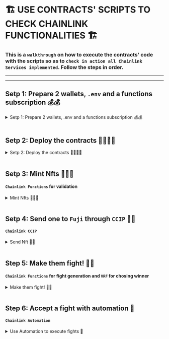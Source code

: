 # 🏗️ USE CONTRACTS' SCRIPTS TO CHECK CHAINLINK FUNCTIONALITIES 🏗️

### This is a `walkthrough` on how to execute the contracts' code with the scripts so as to `check in action all Chainlink Services implemented`. Follow the steps in order.

---

---

## Setp 1: Prepare 2 wallets, `.env` and a functions subscription 💰💰

<details><summary> Setp 1: Prepare 2 wallets, .env and a functions subscription 💰💰 </summary>

### Settning up `.env` 🔏

1. Create and fill up an .env file with your secret values. Check [.env.example](../.env.example).

   - Get yout EtherScan API key from [here](https://etherscan.io/apis).
   - Get a Sepolia RPC_URL node provider from [here](https://www.alchemy.com/).
   - Get an OpenAI API key. (Not needed in this PoC)

### Setting up wallets 💰

2. Set your addresses value in the [Utils.sol](../contracts/Utils.sol) file. It's very visible just enter the file.

```solidity
// Utils.sol

address constant DEPLOYER = YOUR_METAMASK_ADDRESS; //🟢 <--
address constant PLAYER_FOR_FIGHTS = YOUR_OTHER_ADDRESS; // 🟢 <--
```

> 🚧**Note**⚠️ : Press save on Utils.sol every time you change a value.

3. Fund your metamask wallet with funds. To use the contracts you will need to have 2 accounts with funds in the following chains --> `Sepolia` and `Fuji`:

   3.1. Native coin in Fuji-Avalanche and Sepolia-Ethereum.

   - An [ETH-Faucet](https://sepoliafaucet.com/).

     3.2. Get LINK token too.

   - [LINK-Official-Faucet](https://faucets.chain.link/) that also provides AVL if connected to AVL chains like Fuji.

### Setting up Functions Subscriptions 🔢

1. You will need Functions Subscription in `Sepolia` for minting and fighting. Create a subscription just in `Fuji` if you wanna fight there too. [Clock to go to Chainlink Functions Subs UI](https://functions.chain.link/).

2. Fund the subscription with at least 1.5 LINK.

3. Change the `ETH_SEPOLIA_FUNCS_SUBS_ID` 🟢 [in this line of Utils.sol](../contracts/Utils.sol#L33) to the one you just got.

4. Switch the network and do the same for Fuji if you want to fight
   in Fuji. This time change `AVL_FUJI_FUNCS_SUBS_ID` [here](../contracts/Utils.sol#L34).

> 📘 **Note** ℹ️: We didn't have time to automate this process with chainlink tool-kit. 😥

---

</details>
<br/>

## Setp 2: Deploy the contracts 📜📜📜📜

<details><summary> Setp 2: Deploy the contracts 📜📜📜📜  </summary>

Now its time to deploy the contracts. We will deploy the contracts in the following order:

> 📘 **Note** ℹ️: Delete `--etherscan-api-key $S_ETHERSCAN_API_KEY_VERIFY --verify` if you don't wanna verify the contracts.

> 📘 **Note 2** ℹ️: We don't use `--ffi` functionality just in case there are some shell commands that are not available in your machine. Thus you will have to manually copy some values in a Utils file.

```bash
cd src/backend/

source .env

forge script script/Deployment.s.sol --rpc-url $S_RPC_URL_SEPOLIA --private-key $S_SK_DEPLOYER --broadcast --etherscan-api-key $S_ETHERSCAN_API_KEY_VERIFY --verify
```

Now in the `Utils.sol` change to the value you will see logged onto the console the addresses `DEPLOYED_SEPOLIA_COLLECTION` [here](../contracts/Utils.sol#L21), `SEPOLIA_FIGHT_MATCHMAKER` [here](../contracts/Utils.sol#L24) and `SEPOLIA_FIGHT_EXECUTOR` [here](../contracts/Utils.sol#L25). Check the contracts addreses and future interactions on [Etherscan](https://sepolia.etherscan.io/) if you like.

Now lets deploy the `Fuji` contracts. Run:

```bash
forge script script/Deployment.s.sol --rpc-url $AVL_NODE_PROVIDER --private-key $S_SK_DEPLOYER --broadcast --etherscan-api-key $S_ETHERSCAN_API_KEY_VERIFY --verify
```

Now change in `Utils.sol` the `DEPLOYED_FUJI_BARRACKS` [here](../contracts/Utils.sol#L22) to the address you will se printed onto the screen again. Also change with the other vlaues printed `FUJI_FIGHT_MATCHMAKER` [here](../contracts/Utils.sol#L27) and `FUJI_FIGHT_EXECUTOR` [here](../contracts/Utils.sol#L28).

Then run:

```bash
forge script script/Deployment.s.sol --sig "initSepoliaCollection()" --rpc-url $S_RPC_URL_SEPOLIA --private-key $S_SK_DEPLOYER --broadcast
```

Now add as consumers, [from the UI](https://functions.chain.link/sepolia/1739), to your Functions' subscription the addresses `DEPLOYED_SEPOLIA_COLLECTION` and `SEPOLIA_FIGHT_EXECUTOR` in the Sepolia subscription and only `FUJI_FIGHT_EXECUTOR` in the Fuji subscription.

---

</details>
<br/>

## Setp 3: Mint Nfts 👨‍👨‍👧

#### `Chainlink Functions` for validation

<details><summary> Mint Nfts 👨‍👨‍👧   </summary>

Mint 4 NFTs, 2 of them will fight on Sepolia and we will
send 2 to Fuji to make them fight there and then bring them back.

Run this command 2 times to mint NFTs to `DEPLOYER` address.

> 📘 **Note** ℹ️: If you want them to have differnet
> prompts change the `VALID_PROMPT` value in [this line of Utils.sol](../contract/Utils.sol#L37). Make them short though we don't have length checkers yet. Like 3 words as much in each field. You have examples of valid prompts in Utils.sol.

```bash
forge script script/eth-MintNft.s.sol --rpc-url $S_RPC_URL_SEPOLIA --private-key $S_SK_DEPLOYER --broadcast
```

Now mint 2 more NFTs to `PLAYER_FOR_FIGHTS` address.

```bash
forge script script/eth-MintNft.s.sol --rpc-url $S_RPC_URL_SEPOLIA --private-key $S_SK_PLAYER --broadcast
```

---

</details>
<br/>

## Setp 4: Send one to `Fuji` through `CCIP` 🏣📮

#### `Chainlink CCIP`

<details><summary> Send Nft 🏣📮 </summary>

We will send NFT with ID == 1 and 4 from `Sepolia` to `Fuji`. This will take around 15min as Sepolia finalization time is 15min.

Run, it will send NFT 1 to `Fuji`:

```bash
forge script script/SendNftCCIP.s.sol --rpc-url $S_RPC_URL_SEPOLIA --private-key $S_SK_DEPLOYER --broadcast
```

Change the `NFT_ID_TO_SEND` value to 4 in [SendNftCCIP.sol](./SendNftCCIP.s.sol#L20) to `4` and run:

```bash
forge script script/SendNftCCIP.s.sol --rpc-url $S_RPC_URL_SEPOLIA --private-key $S_SK_PLAYER --broadcast
```

If you want to send it back just run after 15-20min have passed the following command. It will take a bit less time to come back as Fuji finalization time is shorter:

```bash
# For NFT id 1 use the key of deployer and change NFT_ID_TO_SEND to 1
forge script script/SendNftCCIP.s.sol --rpc-url $AVL_NODE_PROVIDER --private-key $S_SK_DEPLOYER --broadcast

# For NFT id 4 use the key of player and change NFT_ID_TO_SEND to 4
forge script script/SendNftCCIP.s.sol --rpc-url $AVL_NODE_PROVIDER --private-key $S_SK_PLAYER --broadcast
```

To check if your NFT has arrived on `Fuji` you can run:

```bash
forge script script/SendNftCCIP.s.sol --rpc-url $AVL_NODE_PROVIDER --private-key $S_SK_DEPLOYER --broadcast --sig "checkBarracksNftState()"
```

> 📘 **Note** ℹ️: You can also check your contract at [SnowTrace - Fuji](https://43113.testnet.snowtrace.io/) in the `Internal Transactions` section to see if the NFT has arrived. If so there will be more than 2 internal transactions.

---

</details>
<br/>

## Step 5: Make them fight! 👊🤯

#### `Chainlink Functions` for fight generation and `VRF` for chosing winner

<details><summary> Make them fight! 👊🤯   </summary>

First we will request a fight with `DPELOYER` using NFT 2,
then we will accept it with `PLAYER_FOR_FIGHTS` using NFT 3.

Before continuing make sure `REQUESTER_NFT_ID` and `ACCEPTOR_NFT_ID` are set
to 2 and 3 respectively [here](../contracts/Utils.sol#L47).

```bash
# Request a fight
forge script script/eth-Fight.s.sol --rpc-url $S_RPC_URL_SEPOLIA --private-key $S_SK_DEPLOYER --broadcast --sig "requestF()"
```

```bash
# Accept the fight
forge script script/eth-Fight.s.sol --rpc-url $S_RPC_URL_SEPOLIA --private-key $S_SK_PLAYER --broadcast --sig "acceptF()"
```

Now you should see in your `Chainlink Functions` subscription the request going on. When functions fulfill its request then you will see in your `VRF` subscripton a request pending. You should be able to see the `VRF` subscription at [https://vrf.chain.link/sepolia/YOUR_VRF_SUBS_ID](https://vrf.chain.link/sepolia/) You can consult the VRF ID in Etherscan from the `FightExecutor` read contract option if you verified it. Also the VRF ID will be logged onto the console when you accept the fight.

> 🚧 **Note** ⚠️: If VRF didnt complete in 5min there might be a
> gas misconfiguration. We made a small hack on the contract so
> deployer can settle fights just for this demo. If VRF is not answering fund the VRF subscription more or run this command to make the `REQUESTER` win.

```bash
forge script script/eth-SettleFightWhenVRFNotReponding.s.sol --rpc-url $S_RPC_URL_SEPOLIA --private-key $S_SK_DEPLOYER --broadcast
```

---

</details>
<br/>

## Step 6: Accept a fight with automation 🤖

#### `Chainlink Automation`

<details><summary> Use Automation to execute fights 🤖 </summary>

To use automation you will need to register an upkeep for the matchmaker contract.
For that use the [Chainlink Automation App](https://automation.chain.link/sepolia/).

> 🚧 **Note** ⚠️: We tried to create a self upkeep registering contract but we run into an issue
> we cant figure out how to solve. Explained in more detail [here](./AutomationIssue.md).

Click on `Create Upkeep`. Choose `Log Trigger`.
Add as upkeep contract and emitting logs contract the same `SEPOLIA_FIGHT_MATCHMAKER` address.

Gas limit --> `790.000`
Event to listen to --> `FightMatchmaker__FightRequested`
Initial funding can be 0 but then fund it with 3 to 5 times the minimum balance you will se displayed.

Once the subscription is created copy the upkeep ID into [this varibale in Utils.sol](../contracts/Utils.sol#L39) and run:

```bash
# Initializes Upkeep
forge script script/eth-AutomatedFight.s.sol --rpc-url $S_RPC_URL_SEPOLIA --private-key $S_SK_DEPLOYER --broadcast --sig "initializeUpkeep()"

# Automates nft id 2.
forge script script/eth-AutomatedFight.s.sol --rpc-url $S_RPC_URL_SEPOLIA --private-key $S_SK_DEPLOYER --broadcast
```

Before continuing make sure `REQUESTER_NFT_ID` and `ACCEPTOR_NFT_ID` are set
to 3 and 2 respectively [here](../contracts/Utils.sol#L47). Also switch the addresses place, now `PLAYER` will be the `REQUESTER` and `DEPLOYER` the `ACCEPTOR`.

```bash
# Nft id 3 requests a fight, as nftid 2 is automated it should be accepted in the next block by Automation.
forge script script/eth-AutomatedFight.s.sol --rpc-url $S_RPC_URL_SEPOLIA --private-key $S_SK_PLAYER --broadcast --sig "request()"
```

Now Cahinlink Automation should work and accept your request. If so it will be displayed in
the automation UI, then you should also see the Functions UI and later the VRF UI complete
the request.

---

</details>
<br/>

